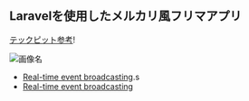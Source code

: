 ##  Laravelを使用したメルカリ風フリマアプリ
[テックピット参考](https://www.techpit.jp/courses/139)!


![画像名](a1b5efb2-9e0a-4ab6-8e)



- [Real-time event broadcasting](https://laravel.com/docs/broadcasting).s
- [Real-time event broadcasting](https://laravel.com/docs/broadcasting)
